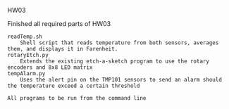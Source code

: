 HW03

Finished all required parts of HW03

	readTemp.sh
		Shell script that reads temperature from both sensors, averages them, and displays it in Farenheit.
	rotaryEtch.py
		Extends the existing etch-a-sketch program to use the rotary encoders and 8x8 LED matrix  
	tempAlarm.py
		Uses the alert pin on the TMP101 sensors to send an alarm should the temperature exceed a certain threshold

	All programs to be run from the command line
